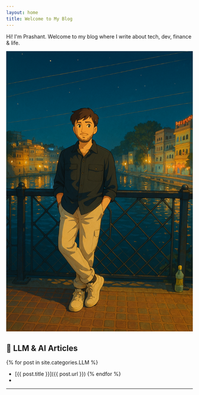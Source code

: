 ```yaml
---
layout: home
title: Welcome to My Blog
---
```


Hi! I'm Prashant. Welcome to my blog where I write about tech, dev, finance & life.

<img src="/assets/images/pc.PNG" alt="My Setup" width="600" />

## 🤖 LLM & AI Articles

{% for post in site.categories.LLM %}
- [{{ post.title }}]({{ post.url }})
{% endfor %}
- 
---


